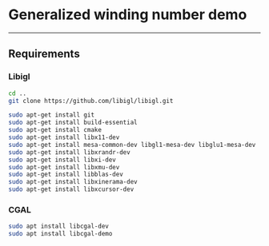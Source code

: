 # Generalized winding number demo

---
## Requirements
### Libigl
```bash
cd ..
git clone https://github.com/libigl/libigl.git
```
```bash
sudo apt-get install git
sudo apt-get install build-essential
sudo apt-get install cmake
sudo apt-get install libx11-dev
sudo apt-get install mesa-common-dev libgl1-mesa-dev libglu1-mesa-dev
sudo apt-get install libxrandr-dev
sudo apt-get install libxi-dev
sudo apt-get install libxmu-dev
sudo apt-get install libblas-dev
sudo apt-get install libxinerama-dev
sudo apt-get install libxcursor-dev
```

### CGAL
```bash
sudo apt install libcgal-dev
sudo apt install libcgal-demo
```